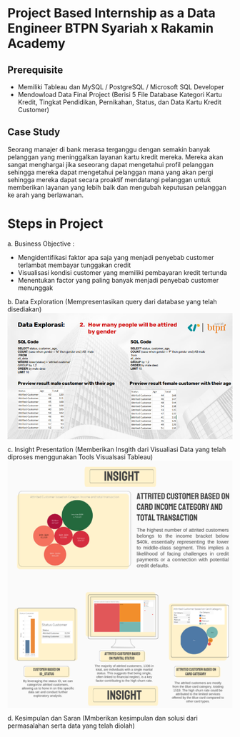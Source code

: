 # Project Based Internship as a Data Engineer BTPN Syariah x Rakamin Academy

## Prerequisite
- Memiliki Tableau dan MySQL / PostgreSQL / Microsoft SQL Developer
- Mendowload Data Final Project (Berisi 5 File Database Kategori Kartu Kredit, Tingkat Pendidikan, Pernikahan, Status, dan Data Kartu Kredit Customer)

## Case Study
Seorang manajer di bank merasa terganggu dengan semakin banyak pelanggan yang meninggalkan layanan kartu kredit mereka. Mereka akan sangat menghargai jika seseorang
dapat mengetahui profil pelanggan sehingga mereka dapat mengetahui pelanggan mana yang akan pergi sehingga mereka dapat secara proaktif mendatangi pelanggan untuk
memberikan layanan yang lebih baik dan mengubah keputusan pelanggan ke arah yang berlawanan.

# Steps in Project
a. Business Objective : 
- Mengidentifikasi faktor apa saja yang menjadi penyebab customer terlambat membayar tunggakan credit
- Visualisasi kondisi customer yang memiliki pembayaran kredit tertunda
- Menentukan factor yang paling banyak menjadi penyebab customer menunggak
  
b. Data Exploration (Mempresentasikan query dari database yang telah disediakan)
<img align="center" width="1000" src="Exploration_data.png" />

c. Insight Presentation (Memberikan Insgith dari Visualiasi Data yang telah diproses menggunakan Tools Visualsasi Tableau)
<img align="center" width="1000" src="Insight_1.png" />
<img align="center" width="1000" src="Insight_2.png" />

d. Kesimpulan dan Saran (Mmberikan kesimpulan dan solusi dari permasalahan serta data yang telah diolah)


